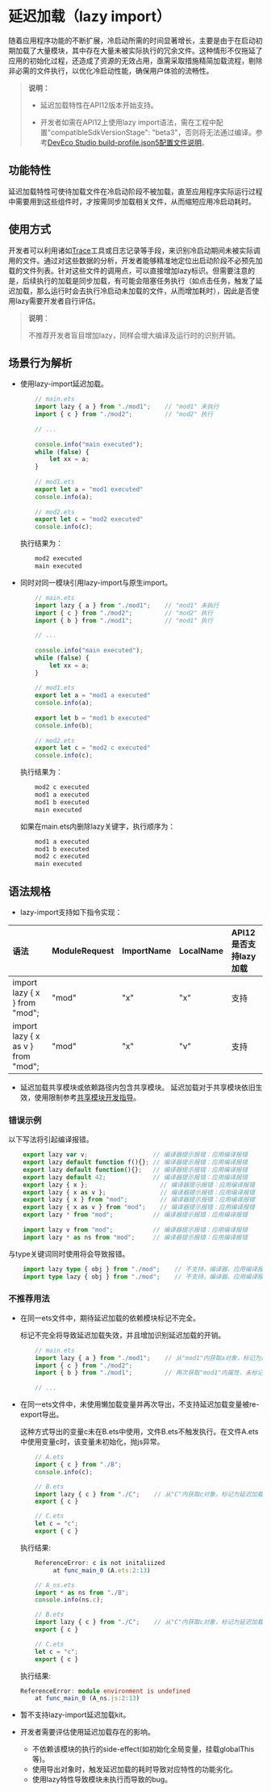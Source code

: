 # 延迟加载（lazy import）

随着应用程序功能的不断扩展，冷启动所需的时间显著增长，主要是由于在启动初期加载了大量模块，其中存在大量未被实际执行的冗余文件。这种情形不仅拖延了应用的初始化过程，还造成了资源的无效占用，亟需采取措施精简加载流程，剔除非必需的文件执行，以优化冷启动性能，确保用户体验的流畅性。

> **说明：**
> 
> - 延迟加载特性在API12版本开始支持。
>
> - 开发者如需在API12上使用lazy import语法，需在工程中配置"compatibleSdkVersionStage": "beta3"，否则将无法通过编译。参考[DevEco Studio build-profile.json5配置文件说明](https://developer.huawei.com/consumer/cn/doc/harmonyos-guides-V5/ide-hvigor-build-profile-V5#section511142752919)。


## 功能特性

延迟加载特性可使待加载文件在冷启动阶段不被加载，直至应用程序实际运行过程中需要用到这些组件时，才按需同步加载相关文件，从而缩短应用冷启动耗时。

## 使用方式

开发者可以利用诸如<!--Del-->[<!--DelEnd-->Trace<!--Del-->](../performance/common-trace-using-instructions.md)<!--DelEnd-->工具或日志记录等手段，来识别冷启动期间未被实际调用的文件。通过对这些数据的分析，开发者能够精准地定位出启动阶段不必预先加载的文件列表。针对这些文件的调用点，可以直接增加lazy标识。但需要注意的是，后续执行的加载是同步加载，有可能会阻塞任务执行（如点击任务，触发了延迟加载，那么运行时会去执行冷启动未加载的文件，从而增加耗时），因此是否使用lazy需要开发者自行评估。

> **说明**：
>
> 不推荐开发者盲目增加lazy，同样会增大编译及运行时的识别开销。
    
## 场景行为解析

- 使用lazy-import延迟加载。

    ```typescript    
        // main.ets   
        import lazy { a } from "./mod1";    // "mod1" 未执行
        import { c } from "./mod2";         // "mod2" 执行
        
        // ...
        
        console.info("main executed");
        while (false) {
            let xx = a;
        }
        
        // mod1.ets
        export let a = "mod1 executed"
        console.info(a);
        
        // mod2.ets
        export let c = "mod2 executed"
        console.info(c);

    ```
    
    执行结果为：
    
    ```typescript    
        mod2 executed
        main executed
    ```

- 同时对同一模块引用lazy-import与原生import。

    ```typescript    
        // main.ets   
        import lazy { a } from "./mod1";    // "mod1" 未执行
        import { c } from "./mod2";         // "mod2" 执行
        import { b } from "./mod1";         // "mod1" 执行
        
        // ...
        
        console.info("main executed");
        while (false) {
            let xx = a;
        }
        
        // mod1.ets
        export let a = "mod1 a executed"
        console.info(a);
        
        export let b = "mod1 b executed"
        console.info(b);
        
        // mod2.ets
        export let c = "mod2 c executed"
        console.info(c);

    ```

    执行结果为：
    
    ```typescript  
        mod2 c executed
        mod1 a executed
        mod1 b executed
        main executed
    ```
    
    如果在main.ets内删除lazy关键字，执行顺序为：
    
    ```typescript  
        mod1 a executed
        mod1 b executed
        mod2 c executed
        main executed
    ```

## 语法规格

- lazy-import支持如下指令实现：

| 语法                               | ModuleRequest | ImportName  | LocalName   | API12是否支持lazy加载    |
| :--------------------------------- | :------------ | :---------- | :---------- | :------------------- |
| import lazy { x } from "mod";        | "mod"         | "x"         | "x"         | 支持                  |
| import lazy { x as v } from "mod";   | "mod"         | "x"         | "v"         | 支持                  |

- 延迟加载共享模块或依赖路径内包含共享模块。
    延迟加载对于共享模块依旧生效，使用限制参考[共享模块开发指导](../arkts-utils/arkts-sendable-module.md)。

### 错误示例

以下写法将引起编译报错。

```typescript
    export lazy var v;                  // 编译器提示报错：应用编译报错
    export lazy default function f(){}; // 编译器提示报错：应用编译报错
    export lazy default function(){};   // 编译器提示报错：应用编译报错
    export lazy default 42;             // 编译器提示报错：应用编译报错
    export lazy { x };                    // 编译器提示报错：应用编译报错
    export lazy { x as v };               // 编译器提示报错：应用编译报错
    export lazy { x } from "mod";         // 编译器提示报错：应用编译报错
    export lazy { x as v } from "mod";    // 编译器提示报错：应用编译报错
    export lazy * from "mod";           // 编译器提示报错：应用编译报错
    
    import lazy v from "mod";           // 编译器提示报错：应用编译报错
    import lazy * as ns from "mod";     // 编译器提示报错：应用编译报错

```

与type关键词同时使用将会导致报错。

```typescript    
    import lazy type { obj } from "./mod";    // 不支持，编译器、应用编译报错
    import type lazy { obj } from "./mod";    // 不支持，编译器、应用编译报错

```

### 不推荐用法 

- 在同一ets文件中，期待延迟加载的依赖模块标记不完全。
    
    标记不完全将导致延迟加载失效，并且增加识别延迟加载的开销。
    ```typescript
        // main.ets   
        import lazy { a } from "./mod1";    // 从"mod1"内获取a对象，标记为延迟加载
        import { c } from "./mod2";
        import { b } from "./mod1";         // 再次获取"mod1"内属性，未标记lazy，"mod1"默认执行
        
        // ...
    ```
- 在同一ets文件中，未使用懒加载变量并再次导出，不支持延迟加载变量被re-export导出。
    
    这种方式导出的变量c未在B.ets中使用，文件B.ets不触发执行。在文件A.ets中使用变量c时，该变量未初始化，抛js异常。
    ```typescript
        // A.ets
        import { c } from "./B";
        console.info(c);

        // B.ets
        import lazy { c } from "./C";    // 从"C"内获取c对象，标记为延迟加载
        export { c }

        // C.ets
        let c = "c";
        export { c }
    ```
    执行结果:
    ```typescript
        ReferenceError: c is not initaliized
             at func_main_0 (A.ets:2:13)
    ```

    ```typescript
        // A_ns.ets
        import * as ns from "./B";
        console.info(ns.c);

        // B.ets
        import lazy { c } from "./C";    // 从"C"内获取c对象，标记为延迟加载
        export { c }

        // C.ets
        let c = "c";
        export { c }
    ```
    执行结果:
    ```typescript
    ReferenceError: module environment is undefined
        at func_main_0 (A_ns.js:2:13)
    ```

- 暂不支持lazy-import延迟加载kit。

- 开发者需要评估使用延迟加载存在的影响。
    * 不依赖该模块的执行的side-effect(如初始化全局变量，挂载globalThis等)。
    * 使用导出对象时，触发延迟加载的耗时导致对应特性的功能劣化。
    * 使用lazy特性导致模块未执行而导致的bug。

